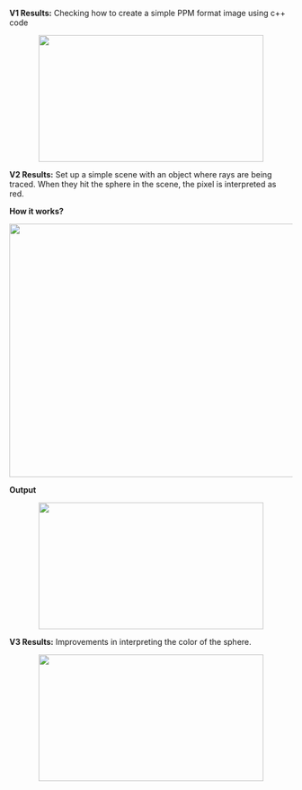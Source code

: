 **V1 Results:** Checking how to create a simple PPM format image using c++ code
<p align="center">
  <img src="https://github.com/user-attachments/assets/7bf3820d-1b8d-4d1b-9c66-49c2771d0eae" width="400" height="225">
</p>

**V2 Results:** Set up a simple scene with an object where rays are being traced. When they hit the sphere in the scene, the pixel is interpreted as red.

**How it works?**
<p align="center">
  <img src="https://github.com/user-attachments/assets/d4902ee4-5bb2-4327-a37f-68d06857b9b1" width="600" height="450">
</p>

**Output**
<p align="center">
  <img src="https://github.com/user-attachments/assets/aa652160-9008-4cc0-9e4c-457750c103d3" width="400" height="225">
</p>

**V3 Results:** Improvements in interpreting the color of the sphere.

<p align="center">
  <img src="https://github.com/user-attachments/assets/2530d498-7abf-42f1-82f5-0bb02df877e8" width="400" height="225">
</p>
